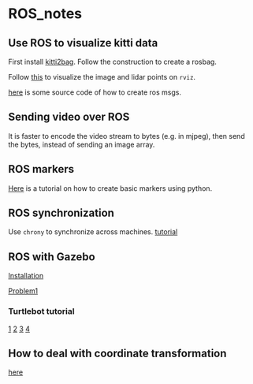 # ROS_notes

## Use ROS to visualize kitti data

First install [kitti2bag](https://github.com/tomas789/kitti2bag).
Follow the construction to create a rosbag.

Follow [this](https://www.youtube.com/watch?v=e0r4uKK1zkk) to visualize the image and lidar points on `rviz`.

[here](https://github.com/tomas789/kitti2bag/blob/master/bin/kitti2bag) is some source code of how to create ros msgs.

## Sending video over ROS

It is faster to encode the video stream to bytes (e.g. in mjpeg), then send the bytes, instead of sending an image array.

## ROS markers

[Here](https://www.robotech-note.com/entry/2018/04/15/221524) is a tutorial on how to create basic markers using python.

## ROS synchronization

Use `chrony` to synchronize across machines.
[tutorial](https://qiita.com/ngkazu/items/916f476985fa3e3f2951)


## ROS with Gazebo

[Installation](http://gazebosim.org/tutorials?tut=ros_installing)

[Problem1](http://answers.gazebosim.org/question/14237/problem-with-launching-the-gazebo/)

### Turtlebot tutorial

[1](http://r17u.hatenablog.com/entry/2017/06/11/213942)
[2](http://wiki.ros.org/turtlebot_gazebo/Tutorials/indigo/Make%20a%20map%20and%20navigate%20with%20it)
[3](http://learn.turtlebot.com/2015/02/03/6/)
[4](http://robot.isc.chubu.ac.jp/?p=969)

## How to deal with coordinate transformation

[here](https://www.google.com/search?client=ubuntu&hs=FKF&channel=fs&ei=hIBxW7PWMqqr6ATz37XwDA&q=rosrun+tf+tf_echo&oq=rosrun+tf+tf&gs_l=psy-ab.3.0.0i203k1j0i30k1l2j0i10i30k1.786572.788454.0.789443.12.12.0.0.0.0.197.1101.10j2.12.0....0...1c.1.64.psy-ab..0.12.1101...0j0i67k1j35i39k1j0i10k1j0i8i30k1.0.xvwVv5VFlDY)
